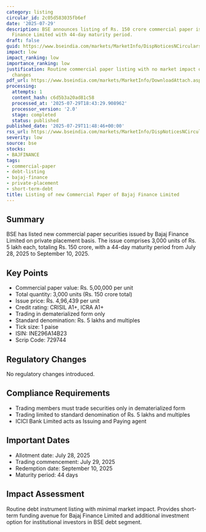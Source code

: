 ```yaml
---
category: listing
circular_id: 2c05d583035fb6ef
date: '2025-07-29'
description: BSE announces listing of Rs. 150 crore commercial paper issue by Bajaj
  Finance Limited with 44-day maturity period.
draft: false
guid: https://www.bseindia.com/markets/MarketInfo/DispNoticesNCirculars.aspx?Noticeid={28259BDF-542B-4C04-B133-1703CDA41C28}&noticeno=20250729-37&dt=07/29/2025&icount=37&totcount=71&flag=0
impact: low
impact_ranking: low
importance_ranking: low
justification: Routine commercial paper listing with no market impact or regulatory
  changes
pdf_url: https://www.bseindia.com/markets/MarketInfo/DownloadAttach.aspx?id=20250729-37&attachedId=
processing:
  attempts: 1
  content_hash: c6d5b3a20ad81c58
  processed_at: '2025-07-29T18:43:29.908962'
  processor_version: '2.0'
  stage: completed
  status: published
published_date: '2025-07-29T11:48:46+00:00'
rss_url: https://www.bseindia.com/markets/MarketInfo/DispNoticesNCirculars.aspx?Noticeid={28259BDF-542B-4C04-B133-1703CDA41C28}&noticeno=20250729-37&dt=07/29/2025&icount=37&totcount=71&flag=0
severity: low
source: bse
stocks:
- BAJFINANCE
tags:
- commercial-paper
- debt-listing
- bajaj-finance
- private-placement
- short-term-debt
title: Listing of new Commercial Paper of Bajaj Finance Limited
---
```


## Summary

BSE has listed new commercial paper securities issued by Bajaj Finance Limited on private placement basis. The issue comprises 3,000 units of Rs. 5 lakh each, totaling Rs. 150 crore, with a 44-day maturity period from July 28, 2025 to September 10, 2025.

## Key Points

- Commercial paper value: Rs. 5,00,000 per unit
- Total quantity: 3,000 units (Rs. 150 crore total)
- Issue price: Rs. 4,96,439 per unit
- Credit rating: CRISIL A1+, ICRA A1+
- Trading in dematerialized form only
- Standard denomination: Rs. 5 lakhs and multiples
- Tick size: 1 paise
- ISIN: INE296A14B23
- Scrip Code: 729744

## Regulatory Changes

No regulatory changes introduced.

## Compliance Requirements

- Trading members must trade securities only in dematerialized form
- Trading limited to standard denomination of Rs. 5 lakhs and multiples
- ICICI Bank Limited acts as Issuing and Paying agent

## Important Dates

- Allotment date: July 28, 2025
- Trading commencement: July 29, 2025
- Redemption date: September 10, 2025
- Maturity period: 44 days

## Impact Assessment

Routine debt instrument listing with minimal market impact. Provides short-term funding avenue for Bajaj Finance Limited and additional investment option for institutional investors in BSE debt segment.